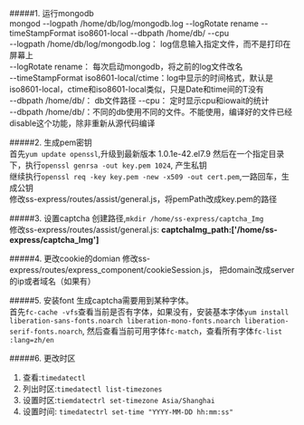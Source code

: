 #####1. 运行mongodb  
 mongod --logpath /home/db/log/mongodb.log --logRotate rename --timeStampFormat iso8601-local   --dbpath /home/db/  --cpu  
 --logpath /home/db/log/mongodb.log： log信息输入指定文件，而不是打印在屏幕上  
 --logRotate rename： 每次启动mongodb，将之前的log文件改名  
 --timeStampFormat iso8601-local/ctime：log中显示的时间格式，默认是iso8601-local，ctime和iso8601-local类似，只是Date和time间的T没有  
 --dbpath /home/db/： db文件路径
 --cpu： 定时显示cpu和iowait的统计  
--dbpath /home/db/：不同的db使用不同的文件。不能使用，编译好的文件已经disable这个功能，除非重新从源代码编译  

#####2. 生成pem密钥  
首先`yum update openssl`,升级到最新版本  1.0.1e-42.el7.9
然后在一个指定目录下，执行`openssl genrsa -out key.pem 1024`, 产生私钥  
继续执行`openssl req -key key.pem -new -x509 -out cert.pem`,一路回车，生成公钥  
修改ss-express/routes/assist/general.js，将pemPath改成key.pem的路径

#####3. 设置captcha
   创建路径,`mkdir /home/ss-express/captcha_Img`  
   修改ss-express/routes/assist/general.js: **captchaImg_path:['/home/ss-express/captcha_Img']**  
   
#####4. 更改cookie的domian
   修改ss-express/routes/express_component/cookieSession.js， 把domain改成server的ip或者域名（如果有）  
   
#####5. 安装font
   生成captcha需要用到某种字体。  
   首先`fc-cache -vfs`查看当前是否有字体，如果没有，安装基本字体`yum install liberation-sans-fonts.noarch liberation-mono-fonts.noarch liberation-serif-fonts.noarch`, 然后查看当前可用字体`fc-match`，查看所有字体`fc-list :lang=zh/en`  

#####6. 更改时区  
  1. 查看:`timedatectl`   
  2. 列出时区:`timedatectl list-timezones`  
  3. 设置时区:`tiemdatectrl set-timezone Asia/Shanghai`  
  4. 设置时间:  `timedatectrl set-time "YYYY-MM-DD hh:mm:ss"`  

